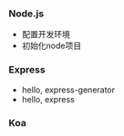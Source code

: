
### Node.js

- 配置开发环境
- 初始化node项目

### Express

- hello, express-generator
- hello, express

### Koa
